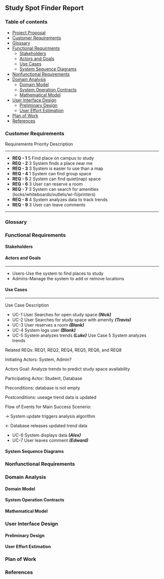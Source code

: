 ## Study Spot Finder Report

### Table of contents  
* [Project Proposal](http://cloudmytrash.com:1234/tux-proposal.html)
* [Customer Requirements](#requirements)
* [Glossary](#glossary)
* [Functional Requirments](#functional)
  * [Stakeholders](#stakeholders)
  * [Actors and Goals](#actor)
  * [Use Cases](#usecase)
  * [System Sequence Diagrams](#diagrams)
* [Nonfunctional Requirements](#nonfunctional)
* [Domain Analysis](#domain_analysis)
  * [Domain Model](#domain_model)
  * [System Operation Contracts](#contracts)
  * [Mathematical Model](#math_model)
* [User Interface Design](#ui_design)
  * [Preliminary Design](#prelim_design)
  * [User Effort Estimation](#effort)
* [Plan of Work](#plan)
* [References](#ref)

### <a name="requirements"></a>Customer Requirements  
Requirements Priority Description  
<hr>

* **REQ - 1** 5 Find place on campus to study
* **REQ - 2** 3 System finds a place near me  
* **REQ - 3** 3 System is easier to use than a map  
* **REQ - 4** 1 System can find group space  
* **REQ - 5** 2 System can find quiet(nap) space  
* **REQ - 6** 3 User can reserve a room  
* **REQ - 7** 3 System can search for amenities (locks/whiteboards/outlets/wi-fi/printers)  
* **REQ - 8** 4 System analyzes data to track trends  
* **REQ - 9** 3 User can leave comments   
<hr>


### <a name="glossary"></a>Glossary

### <a name="functional"></a>Functional Requirements

#### <a name="stakeholders"></a>Stakeholders

#### <a name="actor"></a>Actors and Goals  
<hr>

 *  Users-Use the system to find places to study 
 *  Admins-Manage the system to add or remove locations 

#### <a name="usecase"></a>Use Cases  
<hr> 

<!-- Hey guys, let's just assign our names to these okay? -->
Use Case Description  
 * UC-1 User Searches for open study space  **_(Nick)_**
 * UC-2 User Searches for study space with amenity  **_(Travis)_**
 * UC-3 User reserves a room  **_(Blank)_**
 * UC-4 System logs user  **_(Blank)_**
 * UC-5 System analyzes trends  **_(Luke)_**
 Use Case 5
System analyzes trends

Related REQs:  REQ1, REQ2, REQ4, REQ5, REQ6, and REQ8

Initiating Actors: System, Admin?

Actors Goal: Analyze trends to predict study space availability

Participating Actor: Student, Database

Preconditions:  database is not empty

Postconditions:  useage trend data is updated

Flow of Events for Main Success Scenerio:

-> System update triggers analysis algorithm

<- Database releases updated trend data
				
 * UC-6 System displays data  **_(Alex)_**
 * UC-7 User leaves comment  **_(Edward)_**


#### <a name="diagrams"></a>System Sequence Diagrams

### <a name="nonfunctional"></a>Nonfunctional Requirements

### <a name="domain_analysis"></a>Domain Analysis

#### <a name="domain_model"></a>Domain Model

#### <a name="contracts"></a>System Operation Contracts

#### <a name="math_model"></a>Mathematical Model

### <a name="ui_design"></a>User Interface Design

#### <a name="prelim_design"></a> Preliminary Design

#### <a name="effort"></a>User Effort Estimation

### <a name="plan"></a>Plan of Work

### <a name="ref"></a>References
